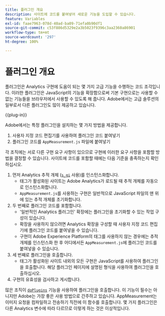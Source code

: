 ```yaml
---
title: 플러그인 개요
description: 사이트에 코드를 붙여넣어 새로운 기능을 도입할 수 있습니다.
feature: Variables
exl-id: faae7963-078d-40ad-ba09-71efa0b90df1
source-git-commit: c53f886d5329e2a3b5023f9396c3aa2360a86901
workflow-type: tm+mt
source-wordcount: '297'
ht-degree: 100%

---
```


# 플러그인 개요

플러그인은 Analytics 구현에 도움이 되는 몇 가지 고급 기능을 수행하는 코드 조각입니다. 이러한 플러그인은 JavaScript의 기능을 확장함으로써 기본 구현으로는 사용할 수 없는 기능들을 브라우저에서 사용할 수 있도록 해 줍니다. Adobe에서는 고급 솔루션의 일부로서 다른 플러그인도 많이 제공하고 있습니다.

{{plug-in}}

Adobe에서는 특정 플러그인을 설치하는 몇 가지 방법을 제공합니다.

<!--1. Use the 'Common Analytics Plugins' extension using the Web SDK or the Adobe Analytics extension-->
1. 사용자 지정 코드 편집기를 사용하여 플러그인 코드 붙여넣기
1. 플러그인 코드를 `AppMeasurement.js` 파일에 붙여넣기

각 조직에는 서로 다른 구현 요구 사항이 있으므로 구현에 이러한 요구 사항을 포함할 방법을 결정할 수 있습니다. 사이트에 코드를 포함할 때에는 다음 기준을 충족하는지 확인하십시오.

1. 먼저 Analytics 추적 개체 ([`s_gi`](../functions/s-gi.md) 사용)를 인스턴스화합니다.
   * 태그가 활성화된 사이트는 Adobe Analytics가 로드될 때 추적 개체를 자동으로 인스턴스화합니다.
   * `AppMeasurement.js`를 사용하는 구현은 일반적으로 JavaScript 파일의 맨 위에 있는 추적 개체를 초기화합니다.
2. 두 번째로 플러그인 코드를 포함합니다.
   * &#39;일반적인 Analytics 플러그인&#39; 확장에는 플러그인을 초기화할 수 있는 작업 구성이 있습니다.
   * 확장을 사용하지 않으려면 Analytics 확장을 구성할 때 사용자 지정 코드 편집기에 플러그인 코드를 붙여넣을 수 있습니다.
   * 구현이 Adobe Experience Platform의 태그를 사용하지 않는 경우에는 추적 개체를 인스턴스화 한 후 어디에서든 `AppMeasurement.js`에 플러그인 코드를 붙여넣을 수 있습니다.
3. 세 번째로 플러그인을 호출합니다.
   * 태그가 활성화된 사이트 내외의 모든 구현은 JavaScript를 사용하여 플러그인을 호출합니다. 해당 플러그인 페이지에 설명된 형식을 사용하여 플러그인을 호출하십시오.
4. 구현의 유효성을 검사하고 게시합니다.

많은 조직이 [`doPlugins`](../functions/doplugins.md) 기능을 사용하여 플러그인을 호출합니다. 이 기능이 필수는 아니지만 Adobe는 가장 좋은 사용 방법으로 간주하고 있습니다. AppMeasurement는 이미지 요청을 컴파일하고 전송하기 직전에 이 함수를 호출합니다. 몇 가지 플러그인은 다른 Analytics 변수에 따라 다르므로 이렇게 하는 것은 이상적입니다.
